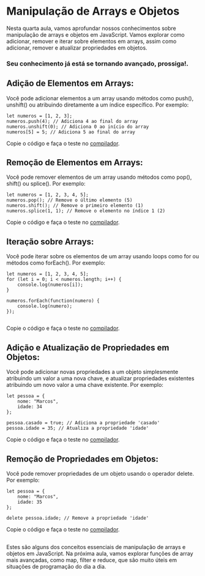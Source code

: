 ## <h1>Manipulação de Arrays e Objetos</h1>

Nesta quarta aula, vamos aprofundar nossos conhecimentos sobre manipulação de arrays e objetos em JavaScript. Vamos explorar como adicionar, remover e iterar sobre elementos em arrays, assim como adicionar, remover e atualizar propriedades em objetos.

 <h3> Seu conhecimento já está se tornando avançado, prossiga!. </h3>

##  **Adição de Elementos em Arrays**: 


Você pode adicionar elementos a um array usando métodos como push(), unshift() ou atribuindo diretamente a um índice específico. Por exemplo:
```
let numeros = [1, 2, 3];
numeros.push(4); // Adiciona 4 ao final do array
numeros.unshift(0); // Adiciona 0 ao início do array
numeros[5] = 5; // Adiciona 5 ao final do array

```
Copie o código e faça o teste no [compilador](https://onecompiler.com/javascript).

##  


## **Remoção de Elementos em Arrays**:  


Você pode remover elementos de um array usando métodos como pop(), shift() ou splice(). Por exemplo:
```
let numeros = [1, 2, 3, 4, 5];
numeros.pop(); // Remove o último elemento (5)
numeros.shift(); // Remove o primeiro elemento (1)
numeros.splice(1, 1); // Remove o elemento no índice 1 (2)

```
Copie o código e faça o teste no [compilador](https://onecompiler.com/javascript).

##  


## **Iteração sobre Arrays**:  


Você pode iterar sobre os elementos de um array usando loops como for ou métodos como forEach(). Por exemplo:
```
let numeros = [1, 2, 3, 4, 5];
for (let i = 0; i < numeros.length; i++) {
    console.log(numeros[i]);
}

numeros.forEach(function(numero) {
    console.log(numero);
});


```
Copie o código e faça o teste no [compilador](https://onecompiler.com/javascript).

##  


## **Adição e Atualização de Propriedades em Objetos**: 


Você pode adicionar novas propriedades a um objeto simplesmente atribuindo um valor a uma nova chave, e atualizar propriedades existentes atribuindo um novo valor a uma chave existente. Por exemplo:
```
let pessoa = {
    nome: "Marcos",
    idade: 34
};

pessoa.casado = true; // Adiciona a propriedade 'casado'
pessoa.idade = 35; // Atualiza a propriedade 'idade'

```
Copie o código e faça o teste no [compilador](https://onecompiler.com/javascript).

##  


## **Remoção de Propriedades em Objetos**:  


Você pode remover propriedades de um objeto usando o operador delete. Por exemplo:
```
let pessoa = {
    nome: "Marcos",
    idade: 35
};

delete pessoa.idade; // Remove a propriedade 'idade'

```
Copie o código e faça o teste no [compilador](https://onecompiler.com/javascript).

##  


Estes são alguns dos conceitos essenciais de manipulação de arrays e objetos em JavaScript. Na próxima aula, vamos explorar funções de array mais avançadas, como map, filter e reduce, que são muito úteis em situações de programação do dia a dia. 
